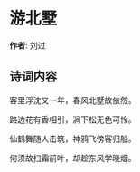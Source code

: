 # 游北墅

**作者**: 刘过

## 诗词内容

客里浮沈又一年，春风北墅故依然。

路边花有香相引，涧下松无色可怜。

仙鹤舞随人击筑，神鸦飞傍客归船。

何须故扫霜前叶，却趁东风学晓烟。

